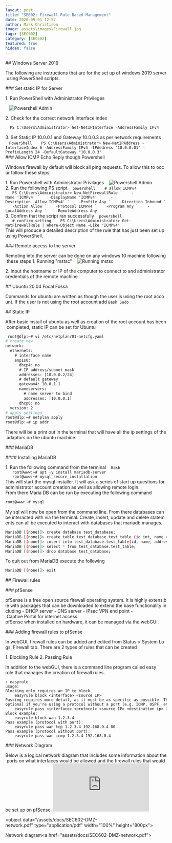 ```yaml
---
layout: post
title: "SE602: Firewall Rule Based Management"
date: 2020-09-01 12:57
author: Mark Christison
image: assets\images\Firewall.jpg
tags: [SEC602]
category: [SEC602]
featured: true
hidden: false
---
```


## Windows Server 2019

The following are instructions that are for the set up of windows 2019 server using PowerShell scripts.

### Set static IP for Server

1. Run PowerShell with Administrator Privileges

   ![Powershell Admin](https://mckevmeister.github.io/assets/images/powershellAdmin.png)

2. Check for the correct network interface index
```PowerShell
  PS C:\Users\Administrator> Get-NetIPInterface -AddressFamily IPv4
```

3. Set Static IP 10.0.0.1 and Gateway 10.0.0.3 as per network requirements
   ```PowerShell
   PS C:\Users\Administrator> New-NetIPAddress -InterfaceIndex 6 -AddressFamily IPv4 -IPAddress "10.0.0.01" -PrefixLength 24 -DefaultGateway "10.0.0.3"
   ```
### Allow ICMP Echo Reply though Powershell

Windows firewall by default will block all ping requests. To allow this to occur follow these steps

1. Run Powershell with Administrator Privilages
   ![Powershell Admin](https://mckevmeister.github.io/assets/images/AllowICMP.png)
2. Run the following PS script
   ```powershell
   # allow ICMPv4
   PS C:\Users\Administrator> New-NetFirewallRule `
   -Name 'ICMPv4' `
   -DisplayName 'ICMPv4' `
   -Description 'Allow ICMPv4' `
   -Profile Any `
   -Direction Inbound `
   -Action Allow `
   -Protocol ICMPv4 `
   -Program Any `
   -LocalAddress Any `
   -RemoteAddress Any
   ```
3. Confirm that the script ran successfully
   ```powershell
   # confirm setting
   PS C:\Users\Administrator> Get-NetFirewallRule | Where-Object Name -Like 'ICMPv4'
   ```
This will produce a detailed description of the rule that has just been set up using PowerShell.

### Remote access to the server

Remoting into the server can be done on any windows 10 machine following these steps
1. Running "mstsc"
   ![Running mstsc](https://mckevmeister.github.io/assets/images/remoteDesktop1.png)

2. Input the hostname or IP of the computer to connect to and administrator credentials of the remote machine

## Ubuntu 20.04 Focal Fossa

Commands for ubuntu are written as though the user is using the root account. If the user is not using the root account add `Bash Sudo `

## Static IP

After basic install of ubuntu as well as creation of the root account has been completed, static IP can be set for Ubuntu

```Bash
 root@dlp:~# vi /etc/netplan/01-netcfg.yaml
# create new
network:
  ethernets:
    # interface name
    enp1s0:
      dhcp4: no
      # IP address/subnet mask
      addresses: [10.0.0.2/24]
      # default gateway
      gateway4: 10.0.1.1
      nameservers:
        # name server to bind
        addresses: [10.0.0.1]
      dhcp6: no
  version: 2
# apply settings
root@dlp:~# netplan apply
root@dlp:~# ip addr
```

There will be a print out in the terminal that will have all the ip settings of the adaptors on the ubuntu machine.

### MariaDB

#### Installing MariaDB

1. Run the following command from the terminal
   ```Bash
   root@www:~# apt -y install mariadb-server
   root@www:~# mysql_secure_installation
   ```
This will start the mysql installer. It will ask a series of start up questions for administrator account creation as well as allowing remote login.
From there Maria DB can be run by executing the following command
```Bash
root@www:~# mysql
```

My sql will now be open from the command line. From there databases can be interacted with via the terminal. Create, insert, update and delete statements can all be executed to interact with databases that mariadb manages.

```Bash
MariaDB [(none)]> create database test_database;
MariaDB [(none)]> create table test_database.test_table (id int, name varchar(50), address varchar(50), primary key (id));
MariaDB [(none)]> insert into test_database.test_table(id, name, address) values("001", "Ubuntu", "Hiroshima");
MariaDB [(none)]> select * from test_database.test_table;
MariaDB [(none)]> drop database test_database;
```

To quit out from MariaDB execute the following

```Bash
MariaDB [(none)]> exit
```

## Firewall rules

### pfSense

pfSense is a free open source firewall operating system. It is highly extensible with packages that can be downloaded to extend the base functionality including
- DHCP server
- DNS server
- IPsec VPN end point
- Captive Portal for internet access
pfSense when installed on hardware, it can be managed via the webGUI.

### Adding firewall rules to pfSense

In webGUI, firewall rules can be added and edited from Status > System Logs, Firewall tab. There are 2 types of rules that can be created

1. Blocking Rule
2. Passing Rule

In addition to the webGUI, there is a command line program called easy role that manages the creation of firewall rules.

```Shell
: easyrule
usage:
Blocking only requires an IP to block
    easyrule block <interface> <source IP>
Passing requires more detail, as it must be as specific as possible. The destination port is
optional if you're using a protocol without a port (e.g. ICMP, OSPF, etc).
    easyrule pass <interface> <protocol> <source IP> <destination ip> [destination port]
Block example:
    easyrule block wan 1.2.3.4
Pass example (protocol with port):
    easyrule pass wan tcp 1.2.3.4 192.168.0.4 80
Pass example (protocol without port):
    easyrule pass wan icmp 1.2.3.4 192.168.0.4
```

### Network Diagram

Below is a logical network diagram that includes some information about the ports on what interfaces would be allowed and the firewall rules that would be set up on pfSense.
![Network Diagram](https://mckevmeister.github.io/assets/docs/SEC602-DMZ-network.pdf)

<object data="/assets/docs/SEC602-DMZ-network.pdf" type="application/pdf" width="100%" height="800px">
  <p>Network diagram<a href="assets/docs/SEC602-DMZ-network.pdf"></a></p>
